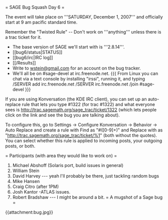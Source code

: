 = SAGE Bug Squash Day 6 =



The event will take place on '''SATURDAY, December 1, 2007''' and officially start at 9 am pacific standard time.

Remember the "Twisted Rule" -- Don't work on '''anything''' unless there is a trac ticket for it.

 * The base version of SAGE we'll start with is '''2.8.14'''.
 * [[bug6/status|STATUS]]
 * [[bug6/irc|IRC log]]
 * [[/Results]]
 * Write to wstein@gmail.com for an account on the bug tracker.
 * We'll all be on #sage-devel at irc.freenode.net.
{{{
From Linux you can chat via a text console by installing "irssi", running it, and typing
  /SERVER add irc.freenode.net
  /SERVER irc.freenode.net
  /join #sage-devel
}}}

If you are using Konversation (the KDE IRC client), you can set up an auto-replace rule that lets you type #1322 (for trac #1322) and what everyone sees is http://trac.sagemath.org/sage_trac/ticket/1322 (which lets people click on the link and see the bug you are talking about).

To configure this, go to Settings -> Configure Konversation -> Behavior -> Auto Replace and create a rule with Find as "#([0-9]+)" and Replace with as "http://trac.sagemath.org/sage_trac/ticket/%1" (both without the quotes).  You can select whether this rule is applied to incoming posts, your outgoing posts, or both.

= Participants (with area they would like to work on) =
 1. Michael Abshoff (Solaris port, build issues in general)
 1. William Stein
 1. David Harvey --- yeah I'll probably be there, just tackling random bugs
 1. Mike Hansen
 1. Craig Citro (after 1PM)
 1. Josh Kantor -ATLAS issues.
 1. Robert Bradshaw --- I might be around a bit. 
= A mugshot of a Sage bug =

{{attachment:bug.jpg}}
